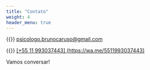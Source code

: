 ```yaml
---
title: "Contato"
weight: 4
header_menu: true
---
```


{{<icon class="fa fa-envelope">}}&nbsp;[psicologo.brunocaruso@gmail.com](mailto:psicologo.brunocaruso@gmail.com)

{{<icon class="fa fa-phone">}}&nbsp;[[+55 11 993037443] (https://wa.me/5511993037443)](tel:+5511993037443)

Vamos conversar!

